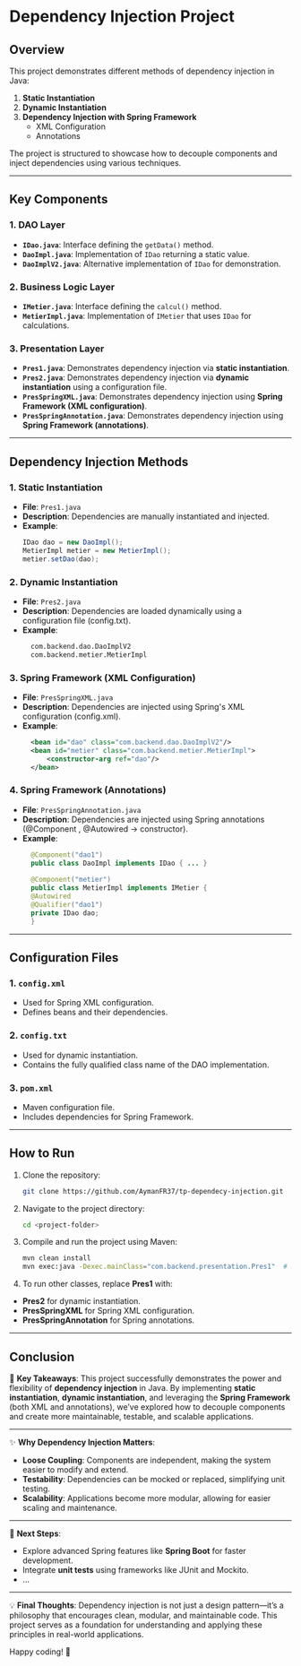 # Dependency Injection Project

## Overview
This project demonstrates different methods of dependency injection in Java:
1. **Static Instantiation**
2. **Dynamic Instantiation**
3. **Dependency Injection with Spring Framework**
    - XML Configuration
    - Annotations

The project is structured to showcase how to decouple components and inject dependencies using various techniques.

---
## Key Components
### **1. DAO Layer**
- **`IDao.java`**: Interface defining the `getData()` method.
- **`DaoImpl.java`**: Implementation of `IDao` returning a static value.
- **`DaoImplV2.java`**: Alternative implementation of `IDao` for demonstration.
### **2. Business Logic Layer**
- **`IMetier.java`**: Interface defining the `calcul()` method.
- **`MetierImpl.java`**: Implementation of `IMetier` that uses `IDao` for calculations.
### **3. Presentation Layer**
- **`Pres1.java`**: Demonstrates dependency injection via **static instantiation**.
- **`Pres2.java`**: Demonstrates dependency injection via **dynamic instantiation** using a configuration file.
- **`PresSpringXML.java`**: Demonstrates dependency injection using **Spring Framework (XML configuration)**.
- **`PresSpringAnnotation.java`**: Demonstrates dependency injection using **Spring Framework (annotations)**.
---
## Dependency Injection Methods
### **1. Static Instantiation**
- **File**: `Pres1.java`
- **Description**: Dependencies are manually instantiated and injected.
- **Example**:
  ```java
  IDao dao = new DaoImpl();
  MetierImpl metier = new MetierImpl();
  metier.setDao(dao);
### **2. Dynamic Instantiation**
- **File**: `Pres2.java`
- **Description**: Dependencies are loaded dynamically using a configuration file (config.txt).
- **Example**:
  ```txt
    com.backend.dao.DaoImplV2
    com.backend.metier.MetierImpl
### **3. Spring Framework (XML Configuration)**
- **File**: `PresSpringXML.java`
- **Description**: Dependencies are injected using Spring's XML configuration (config.xml).
- **Example**:
  ```xml
    <bean id="dao" class="com.backend.dao.DaoImplV2"/>
    <bean id="metier" class="com.backend.metier.MetierImpl">
        <constructor-arg ref="dao"/>
    </bean>
### **4. Spring Framework (Annotations)**
- **File**: `PresSpringAnnotation.java`
- **Description**: Dependencies are injected using Spring annotations (@Component , @Autowired -> constructor).
- **Example**:
  ```java
    @Component("dao1")
    public class DaoImpl implements IDao { ... }
    
    @Component("metier")
    public class MetierImpl implements IMetier {
    @Autowired
    @Qualifier("dao1")
    private IDao dao;
    }
---
## Configuration Files

### **1. `config.xml`**
- Used for Spring XML configuration.
- Defines beans and their dependencies.
### **2. `config.txt`**
- Used for dynamic instantiation.
- Contains the fully qualified class name of the DAO implementation.
### **3. `pom.xml`**
- Maven configuration file.
- Includes dependencies for Spring Framework.
---
## How to Run

1. Clone the repository:
   ```bash
   git clone https://github.com/AymanFR37/tp-dependecy-injection.git
2. Navigate to the project directory:
   ```bash
   cd <project-folder>
3. Compile and run the project using Maven:
   ```bash
   mvn clean install
   mvn exec:java -Dexec.mainClass="com.backend.presentation.Pres1"  # Replace with the desired main class
4. To run other classes, replace **Pres1** with:
- **Pres2** for dynamic instantiation.
- **PresSpringXML** for Spring XML configuration.
- **PresSpringAnnotation** for Spring annotations.
---
## Conclusion

🎯 **Key Takeaways**:
This project successfully demonstrates the power and flexibility of **dependency injection** in Java. By implementing **static instantiation**, **dynamic instantiation**, and leveraging the **Spring Framework** (both XML and annotations), we’ve explored how to decouple components and create more maintainable, testable, and scalable applications.

---

✨ **Why Dependency Injection Matters**:
- **Loose Coupling**: Components are independent, making the system easier to modify and extend.
- **Testability**: Dependencies can be mocked or replaced, simplifying unit testing.
- **Scalability**: Applications become more modular, allowing for easier scaling and maintenance.

---

🚀 **Next Steps**:
- Explore advanced Spring features like **Spring Boot** for faster development.
- Integrate **unit tests** using frameworks like JUnit and Mockito.
- ...
---

💡 **Final Thoughts**:
Dependency injection is not just a design pattern—it’s a philosophy that encourages clean, modular, and maintainable code. This project serves as a foundation for understanding and applying these principles in real-world applications.

Happy coding! 🚀